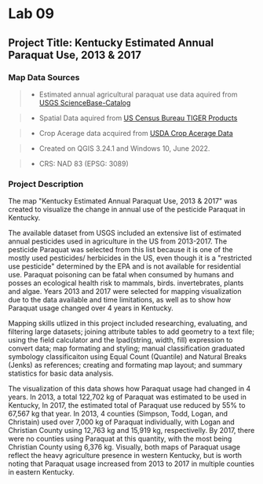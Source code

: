 # Lab 09
## Project Title: Kentucky Estimated Annual Paraquat Use, 2013 & 2017


### Map Data Sources

 >* Estimated annual agricultural paraquat use data aquired from <a href= "https://www.sciencebase.gov/catalog/item/5e95c12282ce172707f2524e" target="blank"> USGS ScienceBase-Catalog</a></p>

 >* Spatial Data aquired from <a href= "https://www.census.gov/geographies/mapping-files/<p> time-series/geo/carto-boundary-file.html" target="blank" > US Census Bureau TIGER Products</a></p>

 >* Crop Acerage data acquired from <a href= "https://www.fsa.usda.gov/news-room/efoia/electronic-reading-room/frequently-requested-information/crop-acreage-data/index" target="blank"> USDA Crop Acerage Data</a></p>

 >* Created on QGIS 3.24.1 and Windows 10, June 2022.

>* CRS: NAD 83 (EPSG: 3089)</p>



### Project Description

<p>The map "Kentucky Estimated Annual Paraquat Use, 2013 & 2017" was created to visualize the change in annual use of the pesticide Paraquat in Kentucky. 

<p>The available dataset from USGS included an extensive list of estimated annual pesticides used in agriculture in the US from 2013-2017. The pesticide Paraquat was selected from this list because it is one of the mostly used pesticides/ herbicides in the US, even though it is a "restricted use pesticide" determined by the EPA and is not available for residential use.  Paraquat poisoning can be fatal when consumed by humans and posses an ecological health risk to mammals, birds. invertebrates, plants and algae. Years 2013 and 2017 were selected for mapping visualization due to the data available and time limitations, as well as to show how Paraquat usage changed over 4 years in Kentucky. 

<p> Mapping skills utlized in this project included researching, evaluating, and filtering large datasets; joining attribute tables to add geometry to a text file; using the field calculator and the Ipad(string, width, fill) expression to convert data; map formating and styling; manual classification graduated symbology classificaiton using Equal Count (Quantile) and Natural Breaks (Jenks) as references; creating and formating map layout; and summary statistics for basic data analysis. 

<p>The visualization of this data shows how Paraquat usage had changed in 4 years. In 2013, a total 122,702 kg of Paraquat was estimated to be used in Kentucky, In 2017, the estimated total of Paraquat use reduced by 55% to 67,567 kg that year. In 2013, 4 counties (Simpson, Todd, Logan, and Christain) used over 7,000 kg of Paraquat individually, with Logan and Christian County using 12,763 kg and 15,919 kg, respectivelly. By 2017, there were no counties using Paraquat at this quantity, with the most being Christian County using 6,376 kg. Visually, both maps of Paraquat usage reflect the heavy agriculture presence in western Kentucky, but is worth noting that Paraquat usage increased from 2013 to 2017 in multiple counties in eastern Kentucky. 
